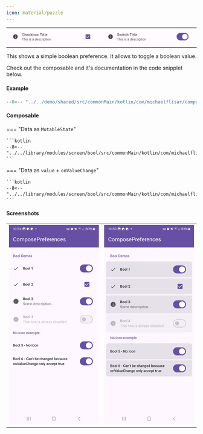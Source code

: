 ```yaml
---
icon: material/puzzle
---
```


|                                                  |                                                  |
|--------------------------------------------------|--------------------------------------------------|
| ![Screenshot](../screenshots/previews/bool1.jpg) | ![Screenshot](../screenshots/previews/bool2.jpg) |

This shows a simple boolean preference. It allows to toggle a boolean value.

Check out the composable and it's documentation in the code snipplet below.

#### Example

```kotlin
--8<-- "../../demo/shared/src/commonMain/kotlin/com/michaelflisar/composepreferences/demo/demos/PrefScreenDemo.kt:demo-bool"
```

#### Composable

=== "Data as `MutableState`"

    ```kotlin
    --8<-- "../../library/modules/screen/bool/src/commonMain/kotlin/com/michaelflisar/composepreferences/screen/bool/PreferenceBool.kt:constructor"
    ```

=== "Data as `value` + `onValueChange`"

    ```kotlin
    --8<-- "../../library/modules/screen/bool/src/commonMain/kotlin/com/michaelflisar/composepreferences/screen/bool/PreferenceBool.kt:constructor2"
    ```

#### Screenshots

|                                                     |                                                    |
|-----------------------------------------------------|----------------------------------------------------|
| ![Screenshot](../screenshots/bool/bool-default.jpg) | ![Screenshot](../screenshots/bool/bool-modern.jpg) |